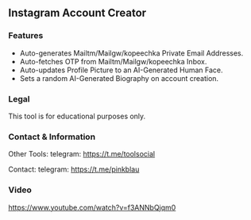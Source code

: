 ## Instagram Account Creator

### Features
* Auto-generates Mailtm/Mailgw/kopeechka Private Email Addresses.
* Auto-fetches OTP from Mailtm/Mailgw/kopeechka Inbox.
* Auto-updates Profile Picture to an AI-Generated Human Face.
* Sets a random AI-Generated Biography on account creation.

### Legal
This tool is for educational purposes only.

### Contact & Information
Other Tools: telegram: https://t.me/toolsocial

Contact: telegram: https://t.me/pinkblau

### Video
https://www.youtube.com/watch?v=f3ANNbQjqm0
